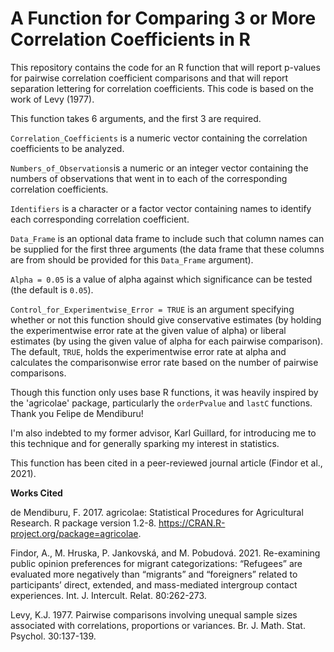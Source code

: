 # A Function for Comparing 3 or More Correlation Coefficients in R

This repository contains the code for an R function that will report p-values for pairwise correlation coefficient comparisons and that will report separation lettering for correlation coefficients. This code is based on the work of Levy (1977).

This function takes 6 arguments, and the first 3 are required.

`Correlation_Coefficients` is a numeric vector containing the correlation coefficients to be analyzed.

`Numbers_of_Observations`is a numeric or an integer vector containing the numbers of observations that went in to each of the corresponding correlation coefficients.

`Identifiers` is a character or a factor vector containing names to identify each corresponding correlation coefficient.

`Data_Frame` is an optional data frame to include such that column names can be supplied for the first three arguments (the data frame that these columns are from should be provided for this `Data_Frame` argument).

`Alpha = 0.05` is a value of alpha against which significance can be tested (the default is `0.05`).

`Control_for_Experimentwise_Error = TRUE` is an argument specifying whether or not this function should give conservative estimates (by holding the experimentwise error rate at the given value of alpha) or liberal estimates (by using the given value of alpha for each pairwise comparison). The default, `TRUE`, holds the experimentwise error rate at alpha and calculates the comparisonwise error rate based on the number of pairwise comparisons.

Though this function only uses base R functions, it was heavily inspired by the 'agricolae' package, particularly the `orderPvalue` and `lastC` functions. Thank you Felipe de Mendiburu!

I'm also indebted to my former advisor, Karl Guillard, for introducing me to this technique and for generally sparking my interest in statistics.

This function has been cited in a peer-reviewed journal article (Findor et al., 2021).

<b>Works Cited</b>

de Mendiburu, F. 2017. agricolae: Statistical Procedures for Agricultural Research. R package version 1.2-8. <https://CRAN.R-project.org/package=agricolae>.

Findor, A., M. Hruska, P. Jankovská, and M. Pobudová. 2021. Re-examining public opinion preferences for migrant categorizations: “Refugees” are evaluated more negatively than “migrants” and “foreigners” related to participants’ direct, extended, and mass-mediated intergroup contact experiences. Int. J. Intercult. Relat. 80:262-273.

Levy, K.J. 1977. Pairwise comparisons involving unequal sample sizes associated with correlations, proportions or variances. Br. J. Math. Stat. Psychol. 30:137-139.
